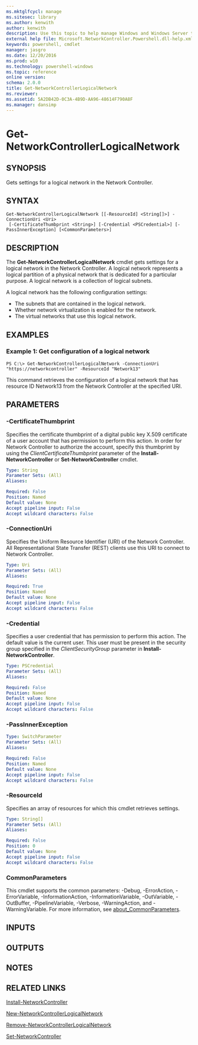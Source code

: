 ```yaml
---
ms.mktglfcycl: manage
ms.sitesec: library
ms.author: kenwith
author: kenwith
description: Use this topic to help manage Windows and Windows Server technologies with Windows PowerShell.
external help file: Microsoft.NetworkController.Powershell.dll-help.xml
keywords: powershell, cmdlet
manager: jasgro
ms.date: 12/20/2016
ms.prod: w10
ms.technology: powershell-windows
ms.topic: reference
online version: 
schema: 2.0.0
title: Get-NetworkControllerLogicalNetwork
ms.reviewer:
ms.assetid: 5A2DB42D-0C3A-4B9D-AA96-48614F790A8F
ms.manager: dansimp
---
```


# Get-NetworkControllerLogicalNetwork

## SYNOPSIS
Gets settings for a logical network in the Network Controller.

## SYNTAX

```
Get-NetworkControllerLogicalNetwork [[-ResourceId] <String[]>] -ConnectionUri <Uri>
 [-CertificateThumbprint <String>] [-Credential <PSCredential>] [-PassInnerException] [<CommonParameters>]
```

## DESCRIPTION
The **Get-NetworkControllerLogicalNetwork** cmdlet gets settings for a logical network in the Network Controller.
A logical network represents a logical partition of a physical network that is dedicated for a particular purpose.
A logical network is a collection of logical subnets.

A logical network has the following configuration settings: 

- The subnets that are contained in the logical network.
- Whether network virtualization is enabled for the network.
- The virtual networks that use this logical network.

## EXAMPLES

### Example 1: Get configuration of a logical network
```
PS C:\> Get-NetworkControllerLogicalNetwork -ConnectionUri "https://networkcontroller" -ResourceId "Network13"
```

This command retrieves the configuration of a logical network that has resource ID Network13 from the Network Controller at the specified URI.

## PARAMETERS

### -CertificateThumbprint
Specifies the certificate thumbprint of a digital public key X.509 certificate of a user account that has permission to perform this action.
In order for Network Controller to authorize the account, specify this thumbprint by using the *ClientCertificateThumbprint* parameter of the **Install-NetworkController** or **Set-NetworkController** cmdlet.

```yaml
Type: String
Parameter Sets: (All)
Aliases: 

Required: False
Position: Named
Default value: None
Accept pipeline input: False
Accept wildcard characters: False
```

### -ConnectionUri
Specifies the Uniform Resource Identifier (URI) of the Network Controller.
All Representational State Transfer (REST) clients use this URI to connect to Network Controller.

```yaml
Type: Uri
Parameter Sets: (All)
Aliases: 

Required: True
Position: Named
Default value: None
Accept pipeline input: False
Accept wildcard characters: False
```

### -Credential
Specifies a user credential that has permission to perform this action.
The default value is the current user.
This user must be present in the security group specified in the *ClientSecurityGroup* parameter in **Install-NetworkController**.

```yaml
Type: PSCredential
Parameter Sets: (All)
Aliases: 

Required: False
Position: Named
Default value: None
Accept pipeline input: False
Accept wildcard characters: False
```

### -PassInnerException


```yaml
Type: SwitchParameter
Parameter Sets: (All)
Aliases: 

Required: False
Position: Named
Default value: None
Accept pipeline input: False
Accept wildcard characters: False
```

### -ResourceId
Specifies an array of resources for which this cmdlet retrieves settings.

```yaml
Type: String[]
Parameter Sets: (All)
Aliases: 

Required: False
Position: 0
Default value: None
Accept pipeline input: False
Accept wildcard characters: False
```

### CommonParameters
This cmdlet supports the common parameters: -Debug, -ErrorAction, -ErrorVariable, -InformationAction, -InformationVariable, -OutVariable, -OutBuffer, -PipelineVariable, -Verbose, -WarningAction, and -WarningVariable. For more information, see [about_CommonParameters](http://go.microsoft.com/fwlink/?LinkID=113216).

## INPUTS

## OUTPUTS

## NOTES

## RELATED LINKS

[Install-NetworkController](./Install-NetworkController.md)

[New-NetworkControllerLogicalNetwork](./New-NetworkControllerLogicalNetwork.md)

[Remove-NetworkControllerLogicalNetwork](./Remove-NetworkControllerLogicalNetwork.md)

[Set-NetworkController](./Set-NetworkController.md)

